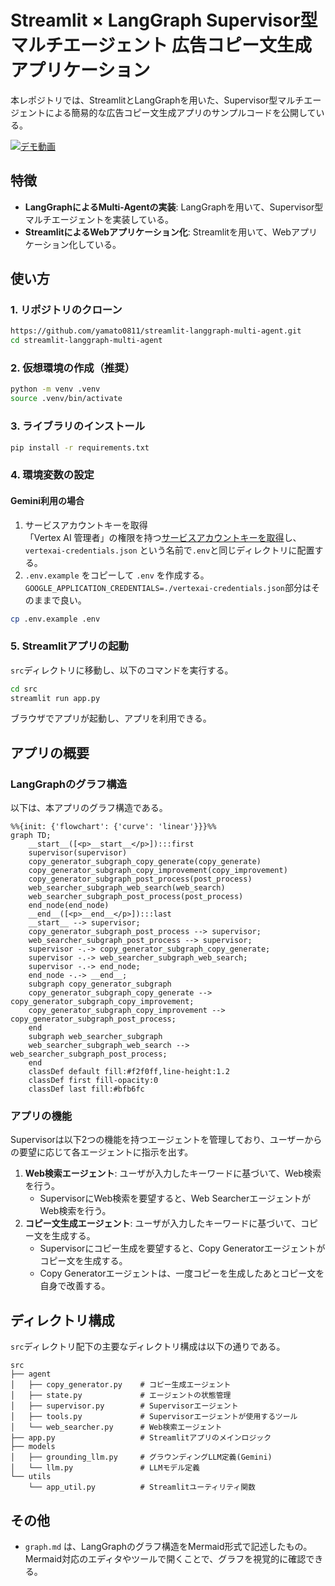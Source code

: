 # Streamlit × LangGraph Supervisor型マルチエージェント 広告コピー文生成アプリケーション

本レポジトリでは、StreamlitとLangGraphを用いた、Supervisor型マルチエージェントによる簡易的な広告コピー文生成アプリのサンプルコードを公開している。

[![デモ動画](./images/demo_movie.gif)](./images/demo_movie.gif)

## 特徴
- **LangGraphによるMulti-Agentの実装**: LangGraphを用いて、Supervisor型マルチエージェントを実装している。
- **StreamlitによるWebアプリケーション化**: Streamlitを用いて、Webアプリケーション化している。

## 使い方
### 1. リポジトリのクローン
```bash
https://github.com/yamato0811/streamlit-langgraph-multi-agent.git
cd streamlit-langgraph-multi-agent
```

### 2. 仮想環境の作成（推奨）
```bash
python -m venv .venv
source .venv/bin/activate
```

### 3. ライブラリのインストール
```bash
pip install -r requirements.txt
```

### 4. 環境変数の設定
#### Gemini利用の場合
1. サービスアカウントキーを取得  
「Vertex AI 管理者」の権限を持つ[サービスアカウントキーを取得](https://cloud.google.com/iam/docs/keys-create-delete?hl=ja#creating)し、`vertexai-credentials.json` という名前で`.env`と同じディレクトリに配置する。
2. `.env.example` をコピーして `.env` を作成する。`GOOGLE_APPLICATION_CREDENTIALS=./vertexai-credentials.json`部分はそのままで良い。
```bash
cp .env.example .env
```

### 5. Streamlitアプリの起動
`src`ディレクトリに移動し、以下のコマンドを実行する。
```bash
cd src
streamlit run app.py
```

ブラウザでアプリが起動し、アプリを利用できる。

## アプリの概要
### LangGraphのグラフ構造
以下は、本アプリのグラフ構造である。
```mermaid
%%{init: {'flowchart': {'curve': 'linear'}}}%%
graph TD;
	__start__([<p>__start__</p>]):::first
	supervisor(supervisor)
	copy_generator_subgraph_copy_generate(copy_generate)
	copy_generator_subgraph_copy_improvement(copy_improvement)
	copy_generator_subgraph_post_process(post_process)
	web_searcher_subgraph_web_search(web_search)
	web_searcher_subgraph_post_process(post_process)
	end_node(end_node)
	__end__([<p>__end__</p>]):::last
	__start__ --> supervisor;
	copy_generator_subgraph_post_process --> supervisor;
	web_searcher_subgraph_post_process --> supervisor;
	supervisor -.-> copy_generator_subgraph_copy_generate;
	supervisor -.-> web_searcher_subgraph_web_search;
	supervisor -.-> end_node;
	end_node -.-> __end__;
	subgraph copy_generator_subgraph
	copy_generator_subgraph_copy_generate --> copy_generator_subgraph_copy_improvement;
	copy_generator_subgraph_copy_improvement --> copy_generator_subgraph_post_process;
	end
	subgraph web_searcher_subgraph
	web_searcher_subgraph_web_search --> web_searcher_subgraph_post_process;
	end
	classDef default fill:#f2f0ff,line-height:1.2
	classDef first fill-opacity:0
	classDef last fill:#bfb6fc
```

### アプリの機能
Supervisorは以下2つの機能を持つエージェントを管理しており、ユーザーからの要望に応じて各エージェントに指示を出す。

1. **Web検索エージェント**: ユーザが入力したキーワードに基づいて、Web検索を行う。
    - SupervisorにWeb検索を要望すると、Web SearcherエージェントがWeb検索を行う。
2. **コピー文生成エージェント**: ユーザが入力したキーワードに基づいて、コピー文を生成する。
    - Supervisorにコピー生成を要望すると、Copy Generatorエージェントがコピー文を生成する。
    - Copy Generatorエージェントは、一度コピーを生成したあとコピー文を自身で改善する。

## ディレクトリ構成
`src`ディレクトリ配下の主要なディレクトリ構成は以下の通りである。
```
src                          
├── agent                    
│   ├── copy_generator.py    # コピー生成エージェント
│   ├── state.py             # エージェントの状態管理
│   ├── supervisor.py        # Supervisorエージェント
│   ├── tools.py             # Supervisorエージェントが使用するツール
│   └── web_searcher.py      # Web検索エージェント
├── app.py                   # Streamlitアプリのメインロジック
├── models                   
│   ├── grounding_llm.py     # グラウンディングLLM定義(Gemini)
│   └── llm.py               # LLMモデル定義
└── utils                    
    └── app_util.py          # Streamlitユーティリティ関数
```

## その他
- `graph.md` は、LangGraphのグラフ構造をMermaid形式で記述したもの。Mermaid対応のエディタやツールで開くことで、グラフを視覚的に確認できる。